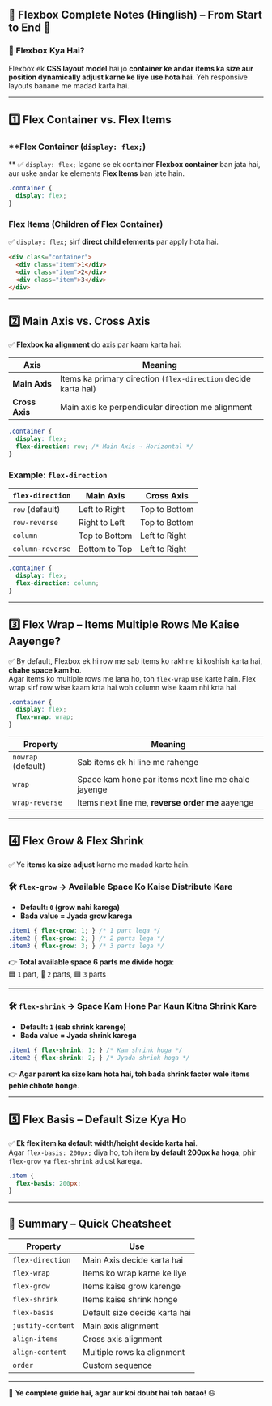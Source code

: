 ## 📌 **Flexbox Complete Notes (Hinglish) – From Start to End** 🚀  

### **🔹 Flexbox Kya Hai?**
Flexbox ek **CSS layout model** hai jo **container ke andar items ka size aur position dynamically adjust karne ke liye use hota hai**. Yeh responsive layouts banane me madad karta hai.

---

## **1️⃣ Flex Container vs. Flex Items**
### **Flex Container (`display: flex;`)
**
✅ `display: flex;` lagane se ek container **Flexbox container** ban jata hai, aur uske andar ke elements **Flex Items** ban jate hain.

```css
.container {
  display: flex;
}
```

### **Flex Items (Children of Flex Container)**
✅ `display: flex;` sirf **direct child elements** par apply hota hai.

```html
<div class="container">
  <div class="item">1</div>
  <div class="item">2</div>
  <div class="item">3</div>
</div>
```

---

## **2️⃣ Main Axis vs. Cross Axis**
✅ **Flexbox ka alignment** do axis par kaam karta hai:

| Axis | Meaning |
|------|---------|
| **Main Axis** | Items ka primary direction (`flex-direction` decide karta hai) |
| **Cross Axis** | Main axis ke perpendicular direction me alignment |

```css
.container {
  display: flex;
  flex-direction: row; /* Main Axis → Horizontal */
}
```

### **Example: `flex-direction`**
| `flex-direction` | Main Axis | Cross Axis |
|-----------------|-----------|------------|
| `row` (default) | Left to Right | Top to Bottom |
| `row-reverse` | Right to Left | Top to Bottom |
| `column` | Top to Bottom | Left to Right |
| `column-reverse` | Bottom to Top | Left to Right |

```css
.container {
  display: flex;
  flex-direction: column;
}
```

---

## **3️⃣ Flex Wrap – Items Multiple Rows Me Kaise Aayenge?**
✅ By default, Flexbox ek hi row me sab items ko rakhne ki koshish karta hai, **chahe space kam ho**.  
Agar items ko multiple rows me lana ho, toh `flex-wrap` use karte hain.
Flex wrap sirf row wise kaam krta hai woh column wise kaam nhi krta hai

```css
.container {
  display: flex;
  flex-wrap: wrap;
}
```

| Property           | Meaning                                             |
| ------------------ | --------------------------------------------------- |
| `nowrap` (default) | Sab items ek hi line me rahenge                     |
| `wrap`             | Space kam hone par items next line me chale jayenge |
| `wrap-reverse`     | Items next line me, **reverse order me** aayenge    |

---

## **4️⃣ Flex Grow & Flex Shrink**
✅ Ye **items ka size adjust** karne me madad karte hain.

### **🛠 `flex-grow` → Available Space Ko Kaise Distribute Kare**
- **Default: `0` (grow nahi karega)**
- **Bada value = Jyada grow karega**  

```css
.item1 { flex-grow: 1; } /* 1 part lega */
.item2 { flex-grow: 2; } /* 2 parts lega */
.item3 { flex-grow: 3; } /* 3 parts lega */
```

👉 **Total available space 6 parts me divide hoga**:  
🟦 `1` part, 🔵 `2` parts, 🟩 `3` parts

---

### **🛠 `flex-shrink` → Space Kam Hone Par Kaun Kitna Shrink Kare**
- **Default: `1` (sab shrink karenge)**
- **Bada value = Jyada shrink karega**

```css
.item1 { flex-shrink: 1; } /* Kam shrink hoga */
.item2 { flex-shrink: 2; } /* Jyada shrink hoga */
```

👉 **Agar parent ka size kam hota hai, toh bada shrink factor wale items pehle chhote honge**.

---

## **5️⃣ Flex Basis – Default Size Kya Ho**
✅ **Ek flex item ka default width/height decide karta hai**.  
Agar `flex-basis: 200px;` diya ho, toh item **by default 200px ka hoga**, phir `flex-grow` ya `flex-shrink` adjust karega.

```css
.item {
  flex-basis: 200px;
}
```

---

## **📏 Summary – Quick Cheatsheet**
| Property | Use |
|----------|----------|
| `flex-direction` | Main Axis decide karta hai |
| `flex-wrap` | Items ko wrap karne ke liye |
| `flex-grow` | Items kaise grow karenge |
| `flex-shrink` | Items kaise shrink honge |
| `flex-basis` | Default size decide karta hai |
| `justify-content` | Main axis alignment |
| `align-items` | Cross axis alignment |
| `align-content` | Multiple rows ka alignment |
| `order` | Custom sequence |

---

🚀 **Ye complete guide hai, agar aur koi doubt hai toh batao!** 😃
